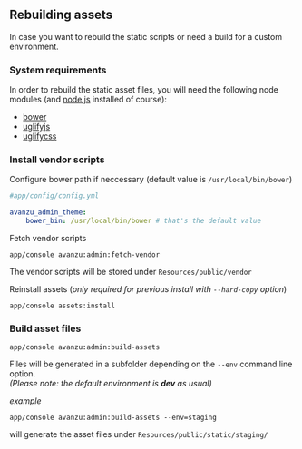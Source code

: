 ## Rebuilding assets
In case you want to rebuild the static scripts or need a build for a custom environment.

### System requirements
In order to rebuild the static asset files, you will need the following node modules (and [node.js](http://nodejs.org/) installed of course):

* [bower](https://www.npmjs.com/package/bower)
* [uglifyjs](https://github.com/mishoo/UglifyJS2)
* [uglifycss](https://github.com/fmarcia/UglifyCSS)


### Install vendor scripts

Configure bower path if neccessary (default value is `/usr/local/bin/bower`)

```yaml
#app/config/config.yml

avanzu_admin_theme:
    bower_bin: /usr/local/bin/bower # that's the default value
```

Fetch vendor scripts

	app/console avanzu:admin:fetch-vendor

The vendor scripts will be stored under `Resources/public/vendor`

Reinstall assets (*only required for previous install with `--hard-copy` option*)

    app/console assets:install


### Build asset files

    app/console avanzu:admin:build-assets

Files will be generated in a subfolder depending on the `--env` command line option.<br/>
*(Please note: the default environment is ___dev___ as usual)*

*example*

    app/console avanzu:admin:build-assets --env=staging

will generate the asset files under `Resources/public/static/staging/`
